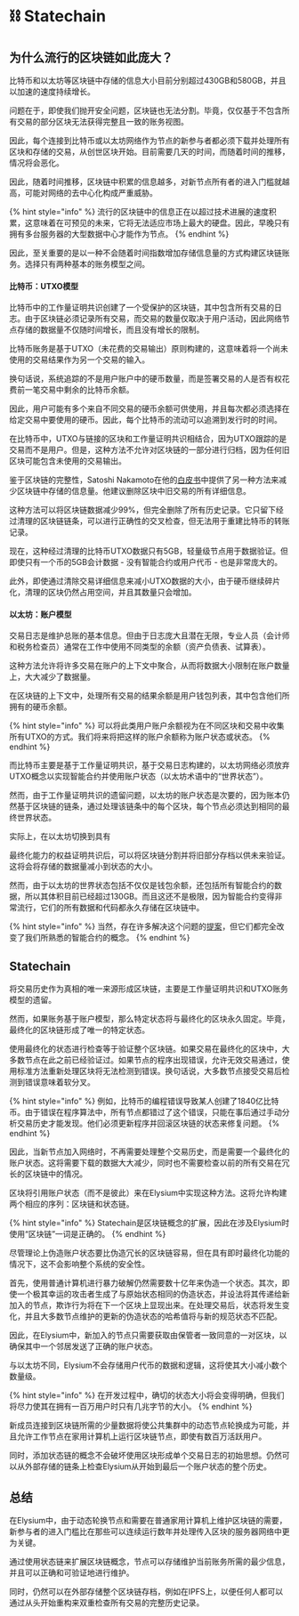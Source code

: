 # ⛓ Statechain

## 为什么流行的区块链如此庞大？

比特币和以太坊等区块链中存储的信息大小目前分别超过430GB和580GB，并且以加速的速度持续增长。

问题在于，即使我们抛开安全问题，区块链也无法分割。毕竟，仅仅基于不包含所有交易的部分区块无法获得完整且一致的账务视图。

因此，每个连接到比特币或以太坊网络作为节点的新参与者都必须下载并处理所有区块和存储的交易，从创世区块开始。目前需要几天的时间，而随着时间的推移，情况将会恶化。

因此，随着时间推移，区块链中积累的信息越多，对新节点所有者的进入门槛就越高，可能对网络的去中心化构成严重威胁。

{% hint style="info" %}
流行的区块链中的信息正在以超过技术进展的速度积累，这意味着在可预见的未来，它将无法适应市场上最大的硬盘。因此，早晚只有拥有多台服务器的大型数据中心才能作为节点。
{% endhint %}

因此，至关重要的是以一种不会随着时间指数增加存储信息量的方式构建区块链账务。选择只有两种基本的账务模型之间。

#### 比特币：UTXO模型

比特币中的工作量证明共识创建了一个受保护的区块链，其中包含所有交易的日志。由于区块链必须记录所有交易，而交易的数量仅取决于用户活动，因此网络节点存储的数据量不仅随时间增长，而且没有增长的限制。

比特币账务是基于UTXO（未花费的交易输出）原则构建的，这意味着将一个尚未使用的交易结果作为另一个交易的输入。

换句话说，系统追踪的不是用户账户中的硬币数量，而是签署交易的人是否有权花费前一笔交易中剩余的比特币余额。

因此，用户可能有多个来自不同交易的硬币余额可供使用，并且每次都必须选择在给定交易中要使用的硬币。因此，每个比特币的流动可以追溯到发行时的时间。

在比特币中，UTXO与链接的区块和工作量证明共识相结合，因为UTXO跟踪的是交易而不是用户。但是，这种方法不允许对区块链的一部分进行归档，因为任何旧区块可能包含未使用的交易输出。

鉴于区块链的完整性，Satoshi Nakamoto在他的[白皮书](https://bitcoin.org/bitcoin.pdf)中提供了另一种方法来减少区块链中存储的信息量。他建议删除区块中旧交易的所有详细信息。

这种方法可以将区块链数据减少99%，但完全删除了所有历史记录。它只留下经过清理的区块链链条，可以进行正确性的交叉检查，但无法用于重建比特币的转账记录。

现在，这种经过清理的比特币UTXO数据只有5GB，轻量级节点用于数据验证。但即使只有一个币的5GB会计数据 - 没有智能合约或用户代币 - 也是非常庞大的。

此外，即使通过清除交易详细信息来减小UTXO数据的大小，由于硬币继续碎片化，清理的区块仍然占用空间，并且其数量只会增加。

#### 以太坊：账户模型

交易日志是维护总账的基本信息。但由于日志庞大且潜在无限，专业人员（会计师和税务检查员）通常在工作中使用不同类型的余额（资产负债表、试算表）。

这种方法允许将许多交易在账户的上下文中聚合，从而将数据大小限制在账户数量上，大大减少了数据量。

在区块链的上下文中，处理所有交易的结果余额是用户钱包列表，其中包含他们所拥有的硬币余额。

{% hint style="info" %}
可以将此类用户账户余额视为在不同区块和交易中收集所有UTXO的方式。我们将来将把这样的账户余额称为账户状态或状态。
{% endhint %}

而比特币主要是基于工作量证明共识，基于交易日志构建的，以太坊网络必须放弃UTXO概念以实现智能合约并使用账户状态（以太坊术语中的“世界状态”）。

然而，由于工作量证明共识的遗留问题，以太坊的账户状态是次要的，因为账本仍然基于区块链的链条，通过处理该链条中的每个区块，每个节点必须达到相同的最终世界状态。

实际上，在以太坊切换到具有

最终化能力的权益证明共识后，可以将区块链分割并将旧部分存档以供未来验证。这将会将存储的数据量减小到状态的大小。

然而，由于以太坊的世界状态包括不仅仅是钱包余额，还包括所有智能合约的数据，所以其体积目前已经超过130GB。而且这还不是极限，因为智能合约变得非常流行，它们的所有数据和代码都永久存储在区块链中。

{% hint style="info" %}
当然，存在许多解决这个问题的[提案](https://github.com/tvanepps/EthereumDiscordGuidebook/blob/main/state-expiry/README.md)，但它们都完全改变了我们所熟悉的智能合约的概念。
{% endhint %}

## Statechain

将交易历史作为真相的唯一来源形成区块链，主要是工作量证明共识和UTXO账务模型的遗留。

然而，如果账务基于账户模型，那么特定状态将与最终化的区块永久固定。毕竟，最终化的区块链形成了唯一的特定状态。

使用最终化的状态进行检查等于验证整个区块链。如果交易在最终化的区块中，大多数节点在此之前已经验证过。如果节点的程序出现错误，允许无效交易通过，使用标准方法重新处理区块将无法检测到错误。换句话说，大多数节点接受交易后检测到错误意味着软分叉。

{% hint style="info" %}
例如，比特币的编程错误导致某人创建了1840亿比特币。由于错误在程序算法中，所有节点都错过了这个错误，只能在事后通过手动分析交易历史才能发现。他们必须更新程序并回滚区块链的状态来修复问题。
{% endhint %}

因此，当新节点加入网络时，不再需要处理整个交易历史，而是需要一个最终化的账户状态。这将需要下载的数据大大减少，同时也不需要检查以前的所有交易在冗长的区块链中的情况。

区块将引用账户状态（而不是彼此）来在Elysium中实现这种方法。这将允许构建两个相应的序列：区块链和状态链。

{% hint style="info" %}
Statechain是区块链概念的扩展，因此在涉及Elysium时使用“区块链”一词是正确的。
{% endhint %}

尽管理论上伪造账户状态要比伪造冗长的区块链容易，但在具有即时最终化功能的情况下，这不会影响整个系统的安全性。

首先，使用普通计算机进行暴力破解仍然需要数十亿年来伪造一个状态。其次，即使一个极其幸运的攻击者生成了与原始状态相同的伪造状态，并设法将其传递给新加入的节点，欺诈行为将在下一个区块上显现出来。在处理交易后，状态将发生变化，并且大多数节点维护的更新的伪造状态的哈希值将与新的规范状态不匹配。

因此，在Elysium中，新加入的节点只需要获取由保管者一致同意的一对区块，以确保其中一个邻居发送了正确的账户状态。

与以太坊不同，Elysium不会存储用户代币的数据和逻辑，这将使其大小减小数个数量级。

{% hint style="info" %}
在开发过程中，确切的状态大小将会变得明确，但我们将尽力使其在拥有一百万用户时只有几兆字节的大小。
{% endhint %}

新成员连接到区块链所需的少量数据将使公共集群中的动态节点轮换成为可能，并且允许工作节点在家用计算机上运行区块链节点，即使有数百万活跃用户。

同时，添加状态链的概念不会破坏使用区块形成单个交易日志的初始思想。仍然可以从外部存储的链条上检查Elysium从开始到最后一个账户状态的整个历史。

## 总结

在Elysium中，由于动态轮换节点和需要在普通家用计算机上维护区块链的需要，新参与者的进入门槛比在那些可以连续运行数年并处理传入区块的服务器网络中更为关键。

通过使用状态链来扩展区块链概念，节点可以存储维护当前账务所需的最少信息，并且可以正确和可验证地进行维护。

同时，仍然可以在外部存储整个区块链存档，例如在IPFS上，以便任何人都可以通过从头开始重构来双重检查所有交易的完整历史记录。